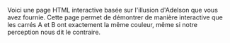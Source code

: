 Voici une page HTML interactive basée sur l'illusion d'Adelson que vous avez fournie. Cette page permet de démontrer de manière interactive que les carrés A et B ont exactement la même couleur, même si notre perception nous dit le contraire.
